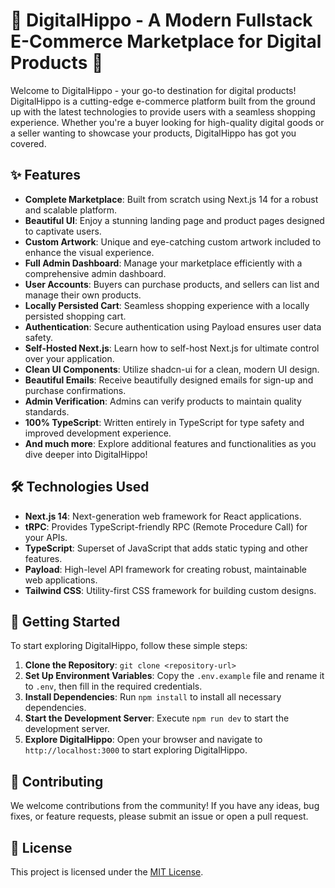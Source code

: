 # 🚀 DigitalHippo - A Modern Fullstack E-Commerce Marketplace for Digital Products 🛒

Welcome to DigitalHippo - your go-to destination for digital products! DigitalHippo is a cutting-edge e-commerce platform built from the ground up with the latest technologies to provide users with a seamless shopping experience. Whether you're a buyer looking for high-quality digital goods or a seller wanting to showcase your products, DigitalHippo has got you covered.

## ✨ Features

- **Complete Marketplace**: Built from scratch using Next.js 14 for a robust and scalable platform.
- **Beautiful UI**: Enjoy a stunning landing page and product pages designed to captivate users.
- **Custom Artwork**: Unique and eye-catching custom artwork included to enhance the visual experience.
- **Full Admin Dashboard**: Manage your marketplace efficiently with a comprehensive admin dashboard.
- **User Accounts**: Buyers can purchase products, and sellers can list and manage their own products.
- **Locally Persisted Cart**: Seamless shopping experience with a locally persisted shopping cart.
- **Authentication**: Secure authentication using Payload ensures user data safety.
- **Self-Hosted Next.js**: Learn how to self-host Next.js for ultimate control over your application.
- **Clean UI Components**: Utilize shadcn-ui for a clean, modern UI design.
- **Beautiful Emails**: Receive beautifully designed emails for sign-up and purchase confirmations.
- **Admin Verification**: Admins can verify products to maintain quality standards.
- **100% TypeScript**: Written entirely in TypeScript for type safety and improved development experience.
- **And much more**: Explore additional features and functionalities as you dive deeper into DigitalHippo!

## 🛠️ Technologies Used

- **Next.js 14**: Next-generation web framework for React applications.
- **tRPC**: Provides TypeScript-friendly RPC (Remote Procedure Call) for your APIs.
- **TypeScript**: Superset of JavaScript that adds static typing and other features.
- **Payload**: High-level API framework for creating robust, maintainable web applications.
- **Tailwind CSS**: Utility-first CSS framework for building custom designs.

## 🚀 Getting Started

To start exploring DigitalHippo, follow these simple steps:

1. **Clone the Repository**: `git clone <repository-url>`
2. **Set Up Environment Variables**: Copy the `.env.example` file and rename it to `.env`, then fill in the required credentials.
3. **Install Dependencies**: Run `npm install` to install all necessary dependencies.
4. **Start the Development Server**: Execute `npm run dev` to start the development server.
5. **Explore DigitalHippo**: Open your browser and navigate to `http://localhost:3000` to start exploring DigitalHippo.

## 🤝 Contributing

We welcome contributions from the community! If you have any ideas, bug fixes, or feature requests, please submit an issue or open a pull request.

## 📝 License

This project is licensed under the [MIT License](LICENSE).
